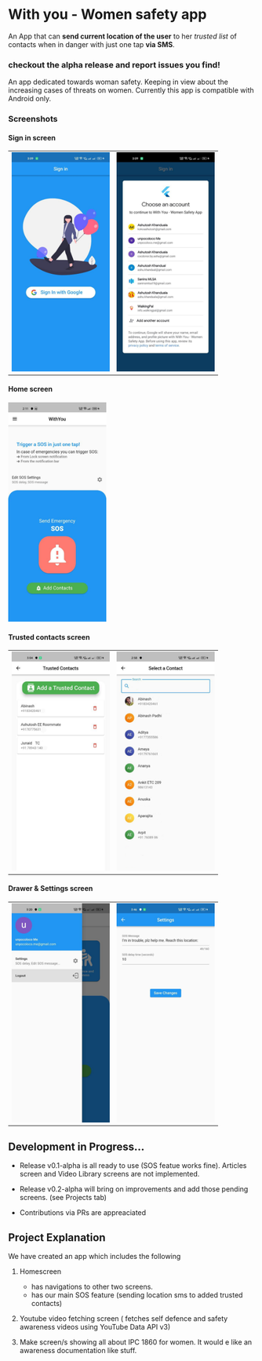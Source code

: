 # With you - Women safety app 

An App that can **send current location of the user** to her *trusted list* of contacts when in danger with just one tap **via SMS**.

### checkout the alpha release and report issues you find!

An app dedicated towards woman safety. Keeping in view about the increasing cases of threats on women.
Currently this app is compatible with Android only.

### Screenshots

#### Sign in screen

<table>
  <tr>
    <td><img src="./docs/assets/0.1.jpg" width="200"/></td>
    <td><img src="./docs/assets/0.2.jpg" width="200"/></td>
  </tr>
</table>

#### Home screen
<img src="./docs/assets/1.jpg" width="200"/>

#### Trusted contacts screen
<table>
  <tr>
    <td><img src="./docs/assets/2.jpg" width="200"/></td>
    <td><img src="./docs/assets/3.jpg" width="200"/></td>
  </tr>
</table>

#### Drawer & Settings screen
<table>
  <tr>
    <td><img src="./docs/assets/4.jpg" width="200"/></td>
    <td><img src="./docs/assets/5.jpg" width="200"/></td>
  </tr>
</table>



## Development in Progress...

- Release v0.1-alpha is all ready to use (SOS featue works fine). Articles screen and Video Library screens are not implemented. 

- Release v0.2-alpha will bring on improvements and add those pending screens. (see Projects tab) 

- Contributions via PRs are appreaciated

## Project Explanation

We have created an app which includes the following
1. Homescreen
   - has navigations to other two screens.
   - has our main SOS feature (sending location sms to added trusted contacts)

2. Youtube video fetching screen ( fetches self defence and safety awareness videos using YouTube Data API v3)

3. Make screen/s showing all about IPC 1860 for women. It would e like an awareness documentation like stuff.


